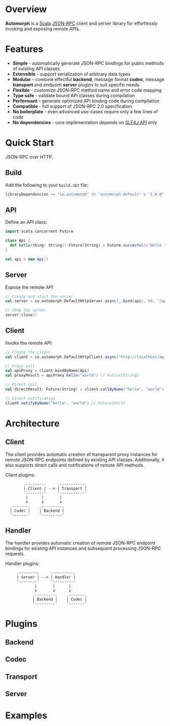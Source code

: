 # Overview

**Automorph** is a [Scala](https://www.scala-lang.org/) [JSON-RPC](https://www.jsonrpc.org/specification) client and server library for effortlessly invoking
and exposing remote APIs.

# Features

* **Simple** - automatically generate JSON-RPC bindings for public methods of existing API classes
* **Extensible** - support serialization of arbitrary data types
* **Modular** - combine effectful **backend**, message format **codec**, message **transport** and endpoint **server** plugins to suit specific needs
* **Flexible** - customize JSON-RPC method name and error code mapping
* **Type safe** - validate bound API classes during compilation
* **Performant** - generate optimized API binding code during compilation
* **Compatible** - full support of JSON-RPC 2.0 specification
* **No boilerplate** - even advanced use-cases require only a few lines of code
* **No dependencies** - core implementation depends on [SLF4J API](http://www.slf4j.org/) only

# Quick Start

JSON-RPC over HTTP.

## Build

Add the following to your `build.sbt` file:

```scala
libraryDependencies += "io.automorph" %% "automorph-default" % "1.0.0"
```

## API

Define an *API* class:

```scala
import scala.concurrent.Future

class Api {
  def hello(thing: String): Future[String] = Future.succesful(s"Hello $thing!")
}

val api = new Api()

```

## Server

Expose the remote *API*:

```scala
// Create and start the server
val server = io.automorph.DefaultHttpServer.async(_.bind(api), 80, "/api")

// Stop the server
server.close()
```

## Client

Invoke the remote *API*:

```scala
// Create the client
val client = io.automorph.DefaultHttpClient.async("http://localhost/api", "POST")

// Proxy call
val apiProxy = client.bindByName[Api]
val proxyResult = apiProxy.hello("world") // Future[String]

// Direct call
val directResult: Future[String] = client.callByName("hello", "world")

// Direct notification
client.notifyByName("hello", "world") // Future[Unit]

```

# Architecture

## Client

The client provides automatic creation of transparent proxy instances for remote JSON-RPC endpoints defined by existing API classes. Additionally, it also supports direct calls and notifications of remote API methods.

Client plugins:

```
        .--------.     .-----------.
        | Client | --> | Transport |
        '--------'     '-----------'
         |      |       |
         v      v       v
  .-------.    .---------.
  | Codec |    | Backend |
  '-------'    '---------'
```

## Handler

The handler provides automatic creation of remote JSON-RPC endpoint bindings for existing API instances and subsequent processing JSON-RPC requests.

Handler plugins:

```
     .--------.     .---------.
     | Server | --> | Handler |
     '--------'     '---------'
             |       |      |
             v       v      v
            .---------.    .-------.
            | Backend |    | Codec |
            '---------'    '-------'
```

# Plugins

## Backend

## Codec

## Transport

## Server

# Examples
